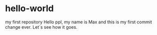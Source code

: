 # hello-world
my first repository
Hello ppl, my name is Max and this is my first commit change ever. Let´s see how it goes.

